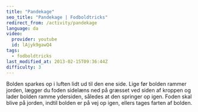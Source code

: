 ```yaml
---
title: "Pandekage"
seo_title: "Pandekage | Fodboldtricks"
redirect_from: /activity/pandekage
language: da
video:
  provider: youtube
  id: lAjyk9gawQ4
tags:
  - fodboldtricks
last_modified_at: 2013-02-15T09:36:44Z
difficulty: 3
---
```


Bolden sparkes op i luften lidt ud til den ene side. Lige før
bolden rammer jorden, lægger du foden sidelæns ned på
græsset ved siden af kroppen og lader bolden ramme
ydersiden, således at den springer op igen. Foden skal blive
på jorden, indtil bolden er på vej op igen, ellers tages farten
af bolden.
